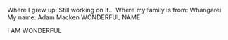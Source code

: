 Where I grew up: Still working on it...
Where my family is from: Whangarei
My name: Adam Macken    WONDERFUL NAME

I AM WONDERFUL

